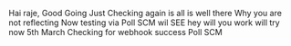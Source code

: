  Hai raje, Good Going
 Just Checking again is all is well there
Why you  are not reflecting
Now testing via Poll SCM wil SEE
hey 
will you work
will try now
5th March  Checking for webhook success
Poll SCM
